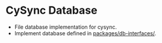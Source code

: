# CySync Database

- File database implementation for cysync.
- Implement database defined in [packages/db-interfaces/](../db-interfaces/README.md).
